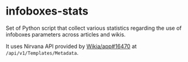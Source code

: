 infoboxes-stats
===============

Set of Python script that collect various statistics regarding the use of infoboxes parameters across articles and wikis.

It uses Nirvana API provided by [Wikia/app#16470](https://github.com/Wikia/app/pull/16470) at `/api/v1/Templates/Metadata`.
